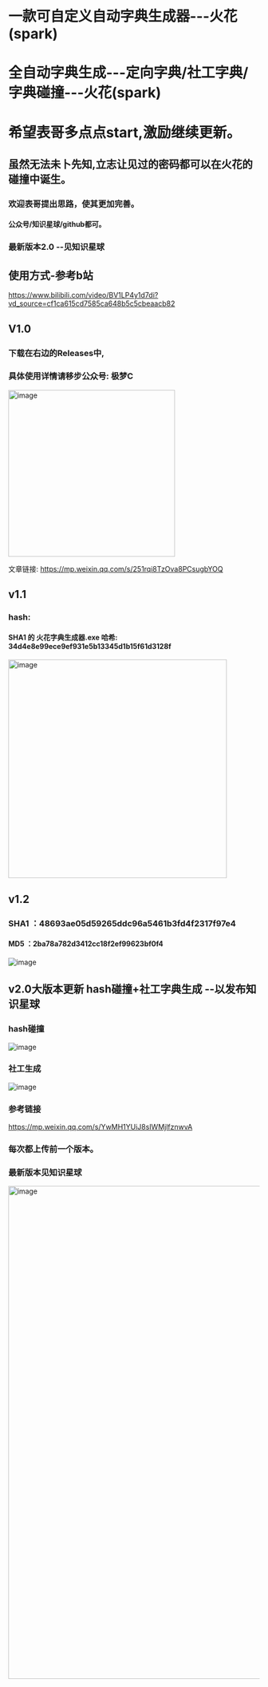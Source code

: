 # 一款可自定义自动字典生成器---火花(spark)
# 全自动字典生成---定向字典/社工字典/字典碰撞---火花(spark)
# 希望表哥多点点start,激励继续更新。
## 虽然无法未卜先知,立志让见过的密码都可以在火花的碰撞中诞生。
### 欢迎表哥提出思路，使其更加完善。
#### 公众号/知识星球/github都可。

### 最新版本2.0 --见知识星球

## 使用方式-参考b站
https://www.bilibili.com/video/BV1LP4y1d7di?vd_source=cf1ca615cd7585ca648b5c5cbeaacb82

## V1.0
### 下载在右边的Releases中,
### 具体使用详情请移步公众号: 极梦C
<img width="334" alt="image" src="https://user-images.githubusercontent.com/31945727/179481795-adf9c5f6-caa0-4e91-a9aa-a35e44606413.png">

文章链接:
https://mp.weixin.qq.com/s/251rqi8TzOva8PCsugbYOQ


## v1.1
### hash:
#### SHA1 的 火花字典生成器.exe 哈希: 34d4e8e99ece9ef931e5b13345d1b15f61d3128f
<img width="438" alt="image" src="https://user-images.githubusercontent.com/31945727/179483068-fa635c62-c320-4afd-abbf-ef4d9649d436.png">

## v1.2
### SHA1 ：48693ae05d59265ddc96a5461b3fd4f2317f97e4
#### MD5 ：2ba78a782d3412cc18f2ef99623bf0f4
![image](https://user-images.githubusercontent.com/31945727/189805103-f1ba24b5-87d3-4770-8039-5a68e235a1e9.png)

## v2.0大版本更新 hash碰撞+社工字典生成 --以发布知识星球
### hash碰撞
![image](https://user-images.githubusercontent.com/31945727/190884346-2e2e20b0-3490-4e63-9042-a97b649a2671.png)
### 社工生成
![image](https://user-images.githubusercontent.com/31945727/190884358-e533e4d5-199f-4da2-8773-0ae0cf409f75.png)
### 参考链接
https://mp.weixin.qq.com/s/YwMH1YUiJ8sIWMjlfznwvA


### 每次都上传前一个版本。
### 最新版本见知识星球


<img width="988" alt="image" src="https://user-images.githubusercontent.com/31945727/179482316-6975ff06-9f25-4f2c-8005-6e487feb6f77.png">

